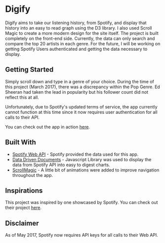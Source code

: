 # Digify

Digify aims to take our listening history, from Spotify, and display that history into an easy to read graph using the D3 library. I also used Scroll Magic to create a more modern design for the site itself. The project is built completely on the front-end side. Currently, the data can only search and compare the top 20 artists in each genre. For the future, I will be working on getting Spotify Users authenticated and getting the data necessary to display.

## Getting Started

Simply scroll down and type in a genre of your choice. During the time of this project (March 2017), there was a discrepancy within the Pop Genre. Ed Sheeran had taken the lead in popularity but his follower count did not reflect this at all.

Unfortunately, due to Spotify's updated terms of service, the app currently cannot function at this time since it now requires user authentication for all calls to their API.  

You can check out the app in action [here](https://www.youtube.com/watch?v=kVqfOBM18g8).

## Built With

* [Spotify Web API](http://www.dropwizard.io/1.0.2/docs/) - Spotify provided the data used for this app.
* [Data Driven Documents](https://maven.apache.org/) - Javascript Library was used to display the data from Spotify API into easy to digest charts.
* [ScrollMagic](https://rometools.github.io/rome/) - A little bit of animations were added to improve navigation throughout the app.

## Inspirations

This project was inspired by one showcased by Spotify. You can check out their project [here](https://developer.spotify.com/showcase/item/klangspektrum/).

## Disclaimer
As of May 2017, Spotify now requires API keys for all calls to their Web API.
